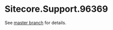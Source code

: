 # Sitecore.Support.96369

See [master branch](https://github.com/sitecoresupport/Sitecore.Support.96369) for details.